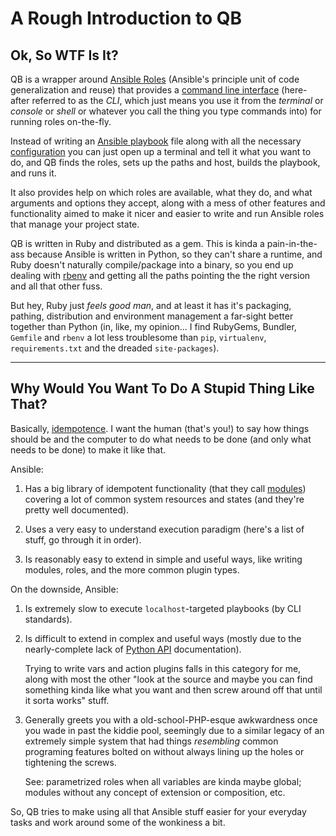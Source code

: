 A Rough Introduction to QB
==============================================================================

Ok, So WTF Is It?
------------------------------------------------------------------------------

QB is a wrapper around [Ansible Roles][] (Ansible's principle unit of code generalization and reuse) that provides a [command line interface][] (here-after referred to as the *CLI*, which just means you use it from the *terminal* or *console* or *shell* or whatever you call the thing you type commands into) for running roles on-the-fly.

Instead of writing an [Ansible playbook][] file along with all the necessary [configuration][Ansible configuration] you can just open up a terminal and tell it what you want to do, and QB finds the roles, sets up the paths and host, builds the playbook, and runs it.

It also provides help on which roles are available, what they do, and what arguments and options they accept, along with a mess of other features and functionality aimed to make it nicer and easier to write and run Ansible roles that manage your project state.

QB is written in Ruby and distributed as a gem. This is kinda a pain-in-the-ass because Ansible is written in Python, so they can't share a runtime, and Ruby doesn't naturally compile/package into a binary, so you end up dealing with [rbenv][] and getting all the paths pointing the the right version and all that other fuss.

But hey, Ruby just *feels good man*, and at least it has it's packaging, pathing, distribution and environment management a far-sight better together than Python (in, like, my opinion... I find RubyGems, Bundler, `Gemfile` and `rbenv` a lot less troublesome than `pip`, `virtualenv`, `requirements.txt` and the dreaded `site-packages`).


<!-- References & Further Reading: -->

[command line interface]: https://en.wikipedia.org/wiki/Command-line_interface

[Ansible Roles]: http://docs.ansible.com/ansible/latest/playbooks_reuse_roles.html

[Ansible playbook]: http://docs.ansible.com/ansible/latest/playbooks.html

[Ansible configuration]: http://docs.ansible.com/ansible/latest/intro_configuration.html

[rbenv]: https://github.com/rbenv/rbenv


-----------------------------------------------------------------------------
Why Would You Want To Do A Stupid Thing Like That?
-----------------------------------------------------------------------------

Basically, [idempotence][]. I want the human (that's you!) to say how things should be and the computer to do what needs to be done (and only what needs to be done) to make it like that.

Ansible:

1.  Has a big library of idempotent functionality (that they call [modules][Ansible Modules]) covering a lot of common system resources and states (and they're pretty well documented).
    
2.  Uses a very easy to understand execution paradigm (here's a list of stuff, go through it in order).
    
3.  Is reasonably easy to extend in simple and useful ways, like writing modules, roles, and the more common plugin types.

On the downside, Ansible:

1.  Is extremely slow to execute `localhost`-targeted playbooks (by CLI standards).
    
2.  Is difficult to extend in complex and useful ways (mostly due to the nearly-complete lack of [Python API][Ansible Python API] documentation).
    
    Trying to write vars and action plugins falls in this category for me, along with most the other "look at the source and maybe you can find something kinda like what you want and then screw around off that until it sorta works" stuff.
    
3.  Generally greets you with a old-school-PHP-esque awkwardness once you wade in past the kiddie pool, seemingly due to a similar legacy of an extremely simple system that had things *resembling* common programing features bolted on without always lining up the holes or tightening the screws.
    
    See: parametrized roles when all variables are kinda maybe global; modules without any concept of extension or composition, etc.


So, QB tries to make using all that Ansible stuff easier for your everyday tasks and work around some of the wonkiness a bit.


<!-- References & Further Reading: -->

[Idempotence]: https://en.wikipedia.org/wiki/Idempotence

[Ansible Modules]: http://docs.ansible.com/ansible/latest/list_of_all_modules.html

[Ansible Python API]: http://docs.ansible.com/ansible/latest/dev_guide/developing_api.html
